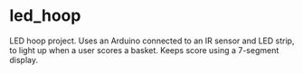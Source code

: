 # led_hoop
LED hoop project. Uses an Arduino connected to an IR sensor and LED strip, to light up when a user scores a basket. Keeps score using a 7-segment display. 
